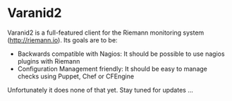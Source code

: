 Varanid2
========

Varanid2 is a full-featured client for the Riemann monitoring system (http://riemann.io). Its goals are to be:

* Backwards compatible with Nagios: It should be possible to use nagios plugins with Riemann
* Configuration Management friendly: It should be easy to manage checks using Puppet, Chef or CFEngine

Unfortunately it does none of that yet. Stay tuned for updates ...